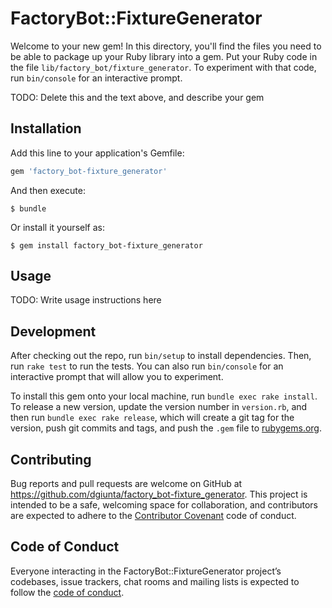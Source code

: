# FactoryBot::FixtureGenerator

Welcome to your new gem! In this directory, you'll find the files you need to be able to package up your Ruby library into a gem. Put your Ruby code in the file `lib/factory_bot/fixture_generator`. To experiment with that code, run `bin/console` for an interactive prompt.

TODO: Delete this and the text above, and describe your gem

## Installation

Add this line to your application's Gemfile:

```ruby
gem 'factory_bot-fixture_generator'
```

And then execute:

    $ bundle

Or install it yourself as:

    $ gem install factory_bot-fixture_generator

## Usage

TODO: Write usage instructions here

## Development

After checking out the repo, run `bin/setup` to install dependencies. Then, run `rake test` to run the tests. You can also run `bin/console` for an interactive prompt that will allow you to experiment.

To install this gem onto your local machine, run `bundle exec rake install`. To release a new version, update the version number in `version.rb`, and then run `bundle exec rake release`, which will create a git tag for the version, push git commits and tags, and push the `.gem` file to [rubygems.org](https://rubygems.org).

## Contributing

Bug reports and pull requests are welcome on GitHub at https://github.com/dgiunta/factory_bot-fixture_generator. This project is intended to be a safe, welcoming space for collaboration, and contributors are expected to adhere to the [Contributor Covenant](http://contributor-covenant.org) code of conduct.

## Code of Conduct

Everyone interacting in the FactoryBot::FixtureGenerator project’s codebases, issue trackers, chat rooms and mailing lists is expected to follow the [code of conduct](https://github.com/dgiunta/factory_bot-fixture_generator/blob/master/CODE_OF_CONDUCT.md).
